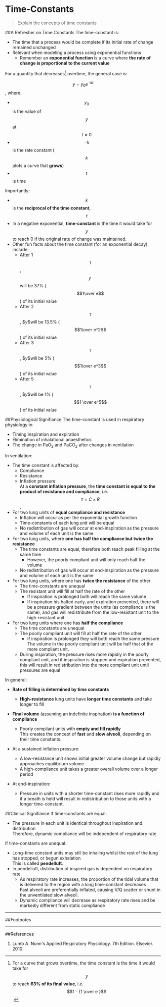 # Time-Constants
> Explain the concepts of time constants

##A Refresher on Time Constants
The time-constant is:
* The time that a process would be complete if its initial rate of change remained unchanged
* Relevant when modeling a process using exponential functions
    * Remember an **exponential function** is a curve where **the rate of change is proportional to the current value**
    
For a quantity that decreases[^1] overtime, the general case is:

$$ y = y_0e^{-kt} $$, where:
* $$y_0$$ is the value of $$y$$ at $$t=0$$
* $$-k$$ is the rate constant ($$k$$ plots a curve that **grows**)
* $$t$$ is time

Importantly:
* $$k$$ is the **reciprocal of the time constant**, $$\tau$$
* In a negative exponential, **time-constant** is the time it would take for $$y$$ to reach 0 if the original rate of change was maintained.
* Other fun facts about the time constant (for an exponential decay) include:
    * After 1 $$\tau$$, $$y \ $$will be 37% ($$1\over e$$) of its initial value
    * After 2 $$\tau$$, $$y \$$will be 13.5% ($$1\over e^2$$) of its initial value
    * After 3 $$\tau$$, $$y \$$will be 5% ($$1\over e^3$$) of its initial value
    * After 5 $$\tau$$, $$y \$$will be 1% ($$1 \over e^5$$) of its initial value

##Physiological Signifiance
The time-constant is used in respiratory physiology in:
* Timing inspiration and expiration
* Elimination of inhalational anaesthetics
* The change in PaO<sub>2</sub> and PaCO<sub>2</sub> after changes in ventilation

In ventilation:
* The time constant is affected by:
    * Compliance
    * Resistance
    * Inflation pressure  
    At a **constant inflation pressure**, the **time constant is equal to the product of resistance and compliance**, i.e. $$ \tau = C \times R $$.
* For two lung units of **equal compliance and resistance**
    * Inflation will occur as per the exponential growth function
    * Time-constants of each lung unit will be equal
    * No redistribution of gas will occur at end-inspiration as the pressure and volume of each unit is the same
* For two lung units, where **one has half the compliance but twice the resistance**
    * The time constants are equal, therefore both reach peak filling at the same time
        * However, the poorly compliant unit will only reach half the volume
    * No redistribution of gas will occur at end-inspiration as the pressure and volume of each unit is the same
* For two lung units, where one has **twice the resistance** of the other
    * The time-constants are unequal
    * The resistant unit will fill at half the rate of the other  
        * If inspiration is prolonged both will reach the same volume
        * If inspiration his halted early, and expiration prevented, there will be a pressure gradient between the units (as compliance is the same), and gas will redistribute from the low-resistant unit to the high-resistant unit
* For two lung units where one has **half the compliance**
    * The time constants are unequal
    * The poorly compliant unit will fill at half the rate of the other
        * If inspiration is prolonged they will both reach the same pressure  
        The volume in the poorly compliant unit will be half that of the more compliant unit.
    * During inspiration, the pressure rises more rapidly in the poorly compliant unit, and if inspiration is stopped and expiration prevented, this will result in redistribution into the more compliant unit until pressures are equal

In general:
* **Rate of filling is determined by time constants**
    * **High-resistance** lung units have **longer time constants** and take longer to fill
* **Final volume** (assuming an indefinite inspiration) **is a function of compliance**
    * Poorly compliant units with **empty and fill rapidly**  
    This creates the concept of **fast** and **slow alveoli**, depending on their time constants.


* At a sustained inflation pressure:
    * A low-resistance unit shows initial greater volume change but rapidly approaches equilibrium volume
    * A high-compliance unit takes a greater overall volume over a longer period
* At end-inspiration:
    * Pressure in units with a shorter time-constant rises more rapidly and if a breath is held will result in redistribution to those units with a longer time-constant.


##Clinical Signifiance
If time-constants are equal:
* The pressure in each unit is identical throughout inspiration and distribution  
Therefore, dynamic compliance will be independent of respiratory rate.

If time-constants are unequal:
* Long-time constant units may still be inhaling whilst the rest of the lung has stopped, or begun exhalation  
This is called **pendelluft**.
* In pendelluft, distribution of inspired gas is dependent on respiratory rate
    * As respiratory rate increases, the proportion of the tidal volume that is delivered to the region with a long time-constant decreases  
    Fast alveoli are preferentially inflated, causing V/Q scatter or shunt in the unventilated slow alveoli.     
    * Dynamic compliance will decrease as respiratory rate rises and be markedly different from static compliance

---
##Footnotes
[^1]: For a curve that grows overtime, the time constant is the time it would take for $$y$$ to reach **63% of its final value**, i.e. $$1 - {1 \over e }$$.

---
##References
1. Lumb A. Nunn's Applied Respiratory Physiology. 7th Edition. Elsevier. 2010.
